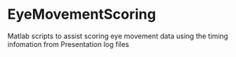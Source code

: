 # EyeMovementScoring
 Matlab scripts to assist scoring eye movement data using the timing infomation from Presentation log files
